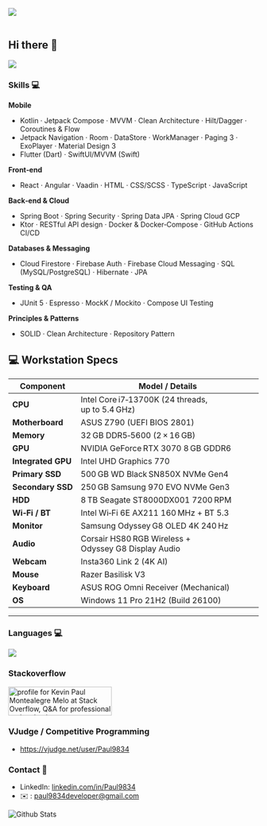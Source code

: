 <img src= "https://i.imgur.com/TeqNlvM.png"></img>
<br>
<br>
## Hi there 👋

![](https://komarev.com/ghpvc/?username=paul9834&color=blue)

### Skills 💻

**Mobile**
- Kotlin · Jetpack Compose · MVVM · Clean Architecture · Hilt/Dagger · Coroutines & Flow  
- Jetpack Navigation · Room · DataStore · WorkManager · Paging 3 · ExoPlayer · Material Design 3  
- Flutter (Dart) · SwiftUI/MVVM (Swift)

**Front‑end**
- React · Angular · Vaadin · HTML · CSS/SCSS · TypeScript · JavaScript

**Back‑end & Cloud**
- Spring Boot · Spring Security · Spring Data JPA · Spring Cloud GCP  
- Ktor · RESTful API design · Docker & Docker‑Compose · GitHub Actions CI/CD

**Databases & Messaging**
- Cloud Firestore · Firebase Auth · Firebase Cloud Messaging · SQL (MySQL/PostgreSQL) · Hibernate · JPA

**Testing & QA**
- JUnit 5 · Espresso · MockK / Mockito · Compose UI Testing

**Principles & Patterns**
- SOLID · Clean Architecture · Repository Pattern

## 💻 Workstation Specs

| Component | Model / Details |
|-----------|-----------------|
| **CPU** | Intel Core i7‑13700K (24 threads, up to 5.4 GHz) |
| **Motherboard** | ASUS Z790 (UEFI BIOS 2801) |
| **Memory** | 32 GB DDR5‑5600 (2 × 16 GB) |
| **GPU** | NVIDIA GeForce RTX 3070 8 GB GDDR6 |
| **Integrated GPU** | Intel UHD Graphics 770 |
| **Primary SSD** | 500 GB WD Black SN850X NVMe Gen4 |
| **Secondary SSD** | 250 GB Samsung 970 EVO NVMe Gen3 |
| **HDD** | 8 TB Seagate ST8000DX001 7200 RPM |
| **Wi‑Fi / BT** | Intel Wi‑Fi 6E AX211 160 MHz + BT 5.3 |
| **Monitor** | Samsung Odyssey G8 OLED 4K 240 Hz |
| **Audio** | Corsair HS80 RGB Wireless + Odyssey G8 Display Audio |
| **Webcam** | Insta360 Link 2 (4K AI) |
| **Mouse** | Razer Basilisk V3 |
| **Keyboard** | ASUS ROG Omni Receiver (Mechanical) |
| **OS** | Windows 11 Pro 21H2 (Build 26100) |

---
  
### Languages 💻

<a href="https://github.com/Paul9834">
  <img align="center" src="https://github-readme-stats.vercel.app/api/top-langs/?username=Paul9834&layout=compact" />
</a>

### Stackoverflow 
<a href="https://stackoverflow.com/users/10305186/kevin-paul-montealegre-melo"><img src="https://stackoverflow.com/users/flair/10305186.png?theme=dark" width="208" height="58" alt="profile for Kevin Paul Montealegre Melo at Stack Overflow, Q&amp;A for professional and enthusiast programmers" title="profile for Kevin Paul Montealegre Melo at Stack Overflow, Q&amp;A for professional and enthusiast programmers"></a>

### VJudge / Competitive Programming
- https://vjudge.net/user/Paul9834

### Contact 📮
- LinkedIn: [linkedin.com/in/Paul9834](https://in.linkedin.com/in/Paul9834)
- ✉️ : paul9834developer@gmail.com

![Github Stats](https://github-readme-stats.vercel.app/api?username=Paul9834&count_private=true&show_icons=true&include_all_commits=true)


